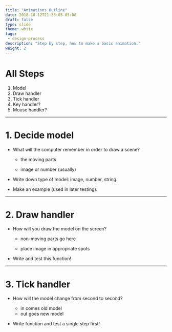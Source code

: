```yaml
---
title: "Animations Outline"
date: 2018-10-12T21:35:05-05:00
draft: false
type: slide
theme: white
tags:
 - design-process
description: "Step by step, how to make a basic animation."
weight: 2
---
```


# All Steps

1. Model
2. Draw handler
3. Tick handler
4. Key handler?
5. Mouse handler?

---

# 1. Decide model

* What will the computer remember in order to draw a scene? 

    - the moving parts 

    - image or number (usually)

* Write down type of model: image, number, string.

* Make an example (used in later testing).

--- 

# 2. Draw handler

* How will you draw the model on the screen?

    - non-moving parts go here
    
    - place image in appropriate spots

* Write and test this function!

---

# 3. Tick handler

* How will the model change from second to second?

    - in comes old model
    - out goes new model
    
* Write function and test a single step first!


